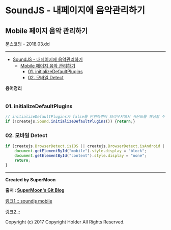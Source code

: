 # SoundJS - 내페이지에 음악관리하기
## Mobile 페이지 음악 관리하기
<div class="pull-right"> 문스코딩 - 2018.03.dd </div>

---

<!-- @import "[TOC]" {cmd="toc" depthFrom=1 depthTo=6 orderedList=false} -->
<!-- code_chunk_output -->

* [SoundJS - 내페이지에 음악관리하기](#soundjs-내페이지에-음악관리하기)
	* [Mobile 페이지 음악 관리하기](#mobile-페이지-음악-관리하기)
		* [01. initializeDefaultPlugins](#01-initializedefaultplugins)
		* [02.  모바일 Detect](#02-모바일-detect)

<!-- /code_chunk_output -->

**용어정리**
```

```

### 01. initializeDefaultPlugins

```js
// initializeDefaultPlugins가 false를 반환하면이 브라우저에서 사운드를 재생할 수 없습니다.
if (!createjs.Sound.initializeDefaultPlugins()) {return;}
```


### 02.  모바일 Detect

```js
if (createjs.BrowserDetect.isIOS || createjs.BrowserDetect.isAndroid || createjs.BrowserDetect.isBlackberry) {
    document.getElementById("mobile").style.display = "block";
    document.getElementById("content").style.display = "none";
    return;
}
```

---

**Created by SuperMoon**

**출처 : [SuperMoon's Git Blog](https://github.com/jm921106)**

[링크1 :: soundjs mobile ](https://www.createjs.com/tutorials/Mobile%20Safe%20Approach/index.html)

[링크2 :: ]()

Copyright (c) 2017 Copyright Holder All Rights Reserved.
